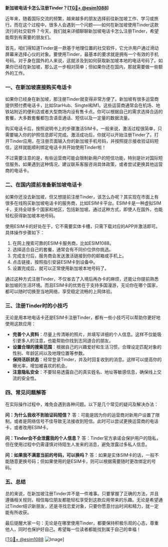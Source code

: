 **新加坡电话卡怎么注册Tinder？[[TG💪+ @esim1088](https://t.me/s/esim1088)]**

近年来，随着国际交流的频繁，越来越多的朋友选择前往新加坡工作、学习或旅行。而在这个过程中，很多人会遇到一个问题——如何在新加坡使用Tinder这款流行的社交软件？今天，我们就来详细聊聊新加坡电话卡怎么注册Tinder，希望能帮到有需要的朋友们。

首先，咱们得知道Tinder是一款基于地理位置的社交软件，它允许用户通过滑动屏幕来选择心仪的对象。要使用Tinder，最基本的要求就是拥有一个有效的手机号码。对于身在国外的人来说，这就涉及到如何获取新加坡本地的电话号码了。如果你已经在新加坡，那么这一步相对简单；但如果你还在国内，那就需要做一些额外的工作。

### **一、在新加坡直接购买电话卡**

如果你已经身在新加坡，那注册Tinder就变得非常方便了。新加坡有很多运营商提供预付费电话卡，比如StarHub、Singtel和M1。这些运营商通常会在机场、地铁站附近的便利店或者大型商场内设有售卡点。你可以根据自己的需求选择合适的套餐，大多数套餐都包含语音通话、短信以及一定量的数据流量。

购买电话卡后，按照说明书上的步骤激活SIM卡。一般来说，激活过程很简单，只需要输入你的护照信息即可完成。激活成功后，你就可以开始注册Tinder了。打开Tinder应用，在注册页面输入你的新加坡手机号码，并按照提示接收验证码短信，这样就能顺利绑定电话卡并开始使用Tinder啦！

不过需要注意的是，有些运营商可能会限制新用户的短信功能，特别是针对国际短信服务。如果遇到这种情况，建议联系客服咨询具体政策，或者尝试更换其他运营商的电话卡。

### **二、在国内提前准备新加坡电话卡**

如果你还没去新加坡，但又想提前注册Tinder，该怎么办呢？其实现在市面上有很多在线购买新加坡电话卡的服务商，比如ESIM卡平台。ESIM卡是一种虚拟SIM卡，支持全球多个国家和地区，包括新加坡。通过这种方式，即使人在国外，也能轻松获得新加坡本地号码。

使用ESIM卡的好处在于，它不需要实体卡槽，只需下载对应的APP并激活即可。具体操作步骤如下：

1. 在网上搜索可靠的ESIM卡服务商，比如ESIM1088。
2. 选择适合自己的套餐，通常会有不同价位供你挑选。
3. 完成支付后，服务商会发送激活链接到你的邮箱或手机上。
4. 点击链接，按照指引安装ESIM卡到设备中。
5. 设置完成后，就可以正常使用新加坡本地号码了。

通过这种方式注册Tinder，不仅省去了入境后再办卡的麻烦，还能让你提前熟悉新加坡的生活环境。而且ESIM卡的优势在于支持多国漫游，无论你在哪个国家，都可以随时切换至当地网络，享受稳定流畅的上网体验。

### **三、注册Tinder时的小技巧**

无论是用本地电话卡还是ESIM卡注册Tinder，都有一些小技巧可以帮助你更好地使用这款应用：

- **完善个人资料**：尽量上传清晰的照片，并填写详细的个人信息。这样不仅能吸引更多人的注意，也能帮助你找到志同道合的朋友。
- **设置合理的搜索范围**：根据自己的兴趣爱好和生活习惯，合理设定匹配对象的性别、年龄区间以及地理位置等参数。
- **保持活跃状态**：经常登录Tinder，并及时回复收到的消息。这样可以提高你的曝光率，增加被喜欢的机会。
- **注意隐私安全**：不要轻易透露自己的真实姓名、地址等敏感信息，确保线上交流的安全性。

### **四、常见问题解答**

在实际操作过程中，难免会遇到各种问题。以下是几个常见的疑问及解决办法：

**问：为什么我收不到验证码短信？**
答：可能是因为你的运营商对新用户设置了限制，或者是网络信号不佳导致无法接收到短信。此时可以尝试更换运营商的电话卡，或者改用ESIM卡。

**问：Tinder会不会泄露我的个人信息？**
答：Tinder官方承诺会保护用户的隐私，但在使用过程中仍需谨慎对待陌生人发来的消息，避免泄露过多私人信息。

**问：如果我不满意当前的号码，可以换吗？**
答：如果是实体SIM卡的话，一般不能随意更换号码；但如果使用的是ESIM卡，则可以根据需要随时更改绑定的号码。

### **五、总结**

总的来说，在新加坡注册Tinder并不是一件难事。只要掌握了正确的方法，并且遵循相关规则，相信每位朋友都能轻松享受到这款应用带来的乐趣。无论是希望通过Tinder结识新朋友，还是寻找恋爱对象，只要你愿意付出时间和精力，就一定能有所收获。

最后提醒大家一句：无论是在哪里使用Tinder，都要保持积极乐观的心态，尊重他人，同时也保护好自己。希望每一位读者都能找到属于自己的幸福！

[[TG💪+ @esim1088](https://t.me/s/esim1088) ![Image](https://i.postimg.cc/4NQfJmqS/Snipaste-2025-05-13-00-14-12.png)]